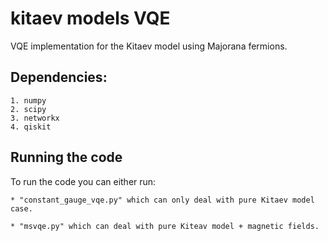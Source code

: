 # kitaev models VQE
VQE implementation for the Kitaev model using Majorana fermions.

## Dependencies: 
    1. numpy 
    2. scipy 
    3. networkx 
    4. qiskit

## Running the code
To run the code you can either run: 

    * "constant_gauge_vqe.py" which can only deal with pure Kitaev model case. 
    
    * "msvqe.py" which can deal with pure Kiteav model + magnetic fields.